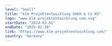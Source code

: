 ```yaml
---
level: "Small"
title: "klm Projektentwicklung GmbH & Co KG"
logo: "www.klm-projektentwicklung.com.svg"
startDate: "2024-03-01"
endDate: "2025-02-28"
link: "https://www.klm-projektentwicklung.com/"
country: "Germany"
---
```

